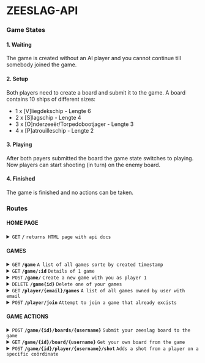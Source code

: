 # ZEESLAG-API

### Game States

#### 1. Waiting

The game is created without an AI player and you cannot continue till somebody joined the game. 

#### 2. Setup

Both players need to create a board and submit it to the game. 
A board contains 10 ships of different sizes: <br>
- 1 x	[V]liegdekschip	- Lengte 6 <br>
- 2 x	[S]lagschip	- Lengte 4 <br>
- 3 x	[O]nderzeeër/Torpedobootjager - Lengte 3 <br>
- 4 x	[P]atrouilleschip - Lengte 2 <br>

#### 3. Playing

After both payers submitted the board the game state switches to playing.
Now players can start shooting (in turn) on the enemy board. 

#### 4. Finished

The game is finished and no actions can be taken. 

### Routes

#### HOME PAGE

<details>
 <summary><code>GET</code> <code><b>/</b></code> <code>returns HTML page with api docs</code></summary>

##### Parameters

> | name      |  type     | data type               | description                                                           |
> |-----------|-----------|-------------------------|-----------------------------------------------------------------------|

##### Responses

> | http code     | content-type                      | response                                                            |
> |---------------|-----------------------------------|---------------------------------------------------------------------|
> | `400`         | `html`                            | `{"code":"400","message":"Bad Request"}`                            |

##### Example body

None

</details>

#### GAMES

<details>
 <summary><code>GET</code> <code><b>/game</b></code> <code>A list of all games sorte by created timestamp</code></summary>

##### Parameters

> | name      |  type     | data type               | description                                                           |
> |-----------|-----------|-------------------------|-----------------------------------------------------------------------|

##### Responses

> | http code     | content-type                      | response                                                            |
> |---------------|-----------------------------------|---------------------------------------------------------------------|
> | `200`         | `application/json`                            | `[{ _id : guid, player1 : string, player2: string, state: string }]`                            |
> | `400`         | `application/json`                            | `{ error: string }`                            |

##### Example body

None

</details>


<details>
 <summary><code>GET</code> <code><b>/game/:id</b></code> <code>Details of 1 game</code></summary>

##### Parameters

> | name      |  type     | data type               | description                                                           |
> |-----------|-----------|-------------------------|-----------------------------------------------------------------------|

##### Responses

> | http code     | content-type                      | response                                                            |
> |---------------|-----------------------------------|---------------------------------------------------------------------|
> | `200`         | `application/json`                            | `[{ _id : guid, player1 : string, player2: string, state: string }]`                            |
> | `400`         | `application/json`                            | `{ error: string }`                            |

##### Example body

None

</details>

<details>
 <summary><code>POST</code> <code><b>/game/</b></code> <code>Create a new game with you as player 1</code></summary>

##### Parameters

> | name      |  type     | data type               | description                                                           |
> |-----------|-----------|-------------------------|-----------------------------------------------------------------------|
> |  player1  |  required | string                  | Your username as a string, you use this as                            |
> |  opponentIsAI  |  optional | boolean                  | If you want to player against AI or not (default = no)          |

##### Responses

> | http code     | content-type                      | response                                                            |
> |---------------|-----------------------------------|---------------------------------------------------------------------|
> | `201`         | `application/json`                            | `{ game_id: guid }`                            |
> | `400`         | `application/json`                            | `{ error: string }`                            |

##### Example body

```Javascript
{
    "player1": "Linksonder",
    "opponentIsAI": false
}
```

</details>


<details>
 <summary><code>DELETE</code> <code><b>/game{id}</b></code> <code>Delete one of your games</code></summary>
</details>

<details>
 <summary><code>GET</code> <code><b>/player/{email}/games</b></code> <code>A list of all games owned by user with email</code></summary>
</details>

<details>
 <summary><code>POST</code> <code><b>/player/join</b></code> <code>Attempt to join a game that already excists</code></summary>

##### Parameters

> | name      |  type     | data type               | description                                                           |
> |-----------|-----------|-------------------------|-----------------------------------------------------------------------|
> |  player2  |  required | string                  | Your username as a string (cannot be AI) or the same as player1       |

##### Responses

> | http code     | content-type                      | response                                                            |
> |---------------|-----------------------------------|---------------------------------------------------------------------|
> | `200`         | `application/json`                            | `{ game }`                            |
> | `404`         | `application/json`                            | `{ error: string }` (game not found error)                            |
> | `400`         | `application/json`                            | `{ error: string }` (bad request error)                           |
##### Example body

```Javascript

{
    "player2": "rechtsboven"
}
```

</details>


#### 

#### GAME ACTIONS

<details>
 <summary><code>POST</code> <code><b>/game/{id}/boards/{username}</b></code> <code>Submit your zeeslag board to the game</code></summary>


##### Parameters

> | name      |  type     | data type               | description                                                           |
> |-----------|-----------|-------------------------|-----------------------------------------------------------------------|
> |  board    |  required | 2d array                | 2d array with correct width and height and        |

##### Responses

> | http code     | content-type                      | response                                                            |
> |---------------|-----------------------------------|---------------------------------------------------------------------|
> | `200`         | `application/json`                            | `{ board }`                            |
> | `404`         | `application/json`                            | `{ error: string }` (game not found error)                            |
> | `400`         | `application/json`                            | `{ error: string }` (bad request error)                           |
##### Example body

```Javascript
{
    "board":
    [
        [ "0" , "0", "0", "0", "0", "0", "0", "0", "0", "0"],
        [ "0" , "v", "v", "v", "v", "v", "v", "0", "0", "0"],
        [ "0" , "s", "s", "s", "s", "0", "0", "0", "0", "0"],
        [ "0" , "s", "s", "s", "s", "0", "0", "0", "0", "0"],
        [ "0" , "o", "o", "o", "0", "0", "0", "0", "0", "0"],
        [ "0" , "o", "o", "o", "0", "0", "0", "0", "0", "0"],
        [ "0" , "o", "o", "o", "0", "0", "0", "0", "0", "0"],
        [ "0" , "p", "p", "0", "p", "p", "0", "0", "0", "0"],
        [ "0" , "p", "p", "0", "p", "p", "0", "0", "0", "0"],
        [ "0" , "0", "0", "0", "0", "0", "0", "0", "0", "0"]
    ]
}
```

</details>

<details>
 <summary><code>GET</code> <code><b>/game/{id}/board/{username}</b></code> <code>Get your own board from the game</code></summary>
</details>

<details>
 <summary><code>POST</code> <code><b>/game/{id}/player/{username}/shot</b></code> <code>Adds a shot from a player on a specific coördinate </code></summary>


##### Parameters

> | name      |  type     | data type               | description                                                           |
> |-----------|-----------|-------------------------|-----------------------------------------------------------------------|
> |  x    |  required | number          | Coördinate where to shoot        |
> |  y    |  required | number          | Coördinate where to shoot        |

##### Responses

> | http code     | content-type                      | response                                                            |
> |---------------|-----------------------------------|---------------------------------------------------------------------|
> | `200`         | `application/json`                            | `{ board }`                            |
> | `404`         | `application/json`                            | `{ error: string }` (game not found error)                            |
> | `400`         | `application/json`                            | `{ error: string }` (bad request error)                           |

##### Example body

```Javascript
{
    "x": 0,
    "y": 0
}
```

</details>



